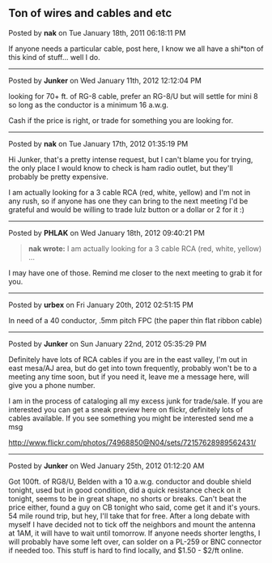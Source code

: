 ## Ton of wires and cables and etc
Posted by **nak** on Tue January 18th, 2011 06:18:11 PM

If anyone needs a particular cable, post here, I know we all have a shi*ton of
this kind of stuff... well I do.

--------------------------------------------------------------------------------

Posted by **Junker** on Wed January 11th, 2012 12:12:04 PM

looking for 70+ ft. of RG-8 cable, prefer an RG-8/U but will settle for mini 8
so long as the conductor is a minimum 16 a.w.g.

Cash if the price is right, or trade for something you are looking for.

--------------------------------------------------------------------------------

Posted by **nak** on Tue January 17th, 2012 01:35:19 PM

Hi Junker, that's a pretty intense request, but I can't blame you for trying,
the only place I would know to check is ham radio outlet, but they'll probably
be pretty expensive.

I am actually looking for a 3 cable RCA (red, white, yellow) and I'm not in any
rush, so if anyone has one they can bring to the next meeting I'd be grateful
and would be willing to trade lulz button or a dollar or 2 for it :)

--------------------------------------------------------------------------------

Posted by **PHLAK** on Wed January 18th, 2012 09:40:21 PM

> **nak wrote:**
> I am actually looking for a 3 cable RCA (red, white, yellow) ...

I may have one of those.  Remind me closer to the next meeting to grab it for
you.

--------------------------------------------------------------------------------

Posted by **urbex** on Fri January 20th, 2012 02:51:15 PM

In need of a 40 conductor, .5mm pitch FPC (the paper thin flat ribbon cable)

--------------------------------------------------------------------------------

Posted by **Junker** on Sun January 22nd, 2012 05:35:29 PM

Definitely have lots of RCA cables if you are in the east valley, I'm out in
east mesa/AJ area, but do get into town frequently, probably won't be to a
meeting any time soon, but if you need it, leave me a message here, will give
you a phone number.

I am in the process of cataloging all my excess junk for trade/sale. If you are
interested you can get a sneak preview here on flickr, definitely lots of cables
available. If you see something you might be interested send me a msg

<http://www.flickr.com/photos/74968850@N04/sets/72157628989562431/>

--------------------------------------------------------------------------------

Posted by **Junker** on Wed January 25th, 2012 01:12:20 AM

Got 100ft. of RG8/U, Belden with a 10 a.w.g. conductor and double shield
tonight, used but in good condition, did a quick resistance check on it tonight,
seems to be in great shape, no shorts or breaks. Can't beat the price either,
found a guy on CB tonight who said, come get it and it's yours. 54 mile round
trip, but hey, I'll take that for free. After a long debate with myself I have
decided not to tick off the neighbors and mount the antenna at 1AM, it will have
to wait until tomorrow. If anyone needs shorter lengths, I will probably have
some left over, can solder on a PL-259 or BNC connector if needed too. This
stuff is hard to find locally, and $1.50 - $2/ft online.
